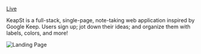 [Live](http://keapst.ryanfitzgerald.io/#/login1)

KeapSt is a full-stack, single-page, note-taking web application inspired by Google Keep. Users sign up; jot down their ideas; and organize them with labels, colors, and more!

![Landing Page](https://github.com/fitzgeraldryand/keap_st/master/keap_st/app/assets/images/KeapSt.png)

